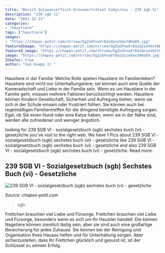 ```yaml
---
title: "Barsch Süsswasserfisch Kreuzworträtsel Codycross - 239 Sgb Vi"
description: "239 sgb vi"
date: "2021-12-13"
categories:
- "haustiere"
tags: ["haustiere"]
images:
- "https://chapes-petit.com/ntrcew/GgZuGFnwVrEmiQzseVmsYAHaD4.jpg"
featuredImage: "https://chapes-petit.com/ntrcew/GgZuGFnwVrEmiQzseVmsYAHaD4.jpg"
featured_image: "https://chapes-petit.com/ntrcew/GgZuGFnwVrEmiQzseVmsYAHaD4.jpg"
image: "https://chapes-petit.com/ntrcew/GgZuGFnwVrEmiQzseVmsYAHaD4.jpg"
ShowToc: true
author: "Van Koepp Jr."
---
```



Haustiere in der Familie: Welche Rolle spielen Haustiere im Familienleben?
Haustiere sind nicht nur Unterhaltungstiere; sie können auch eine Quelle der Kameradschaft und Liebe in der Familie sein. Wenn es um Haustiere in der Familie geht, müssen mehrere Faktoren berücksichtigt werden. Haustiere können Kindern Gesellschaft, Sicherheit und Aufregung bieten, wenn sie sich in der Schule einsam oder frustriert fühlen. Sie können auch bei regelmäßigen Familientreffen für die dringend benötigte Aufregung sorgen. Egal, ob Sie einen Hund oder eine Katze haben, wenn sie in der Nähe sind, werden alle zufriedener und weniger ängstlich.

	

		
looking for 239 SGB VI - sozialgesetzbuch (sgb) sechstes buch (vi) - gesetzliche you've visit to the right web. We have 1 Pics about 239 SGB VI - sozialgesetzbuch (sgb) sechstes buch (vi) - gesetzliche like 239 SGB VI - sozialgesetzbuch (sgb) sechstes buch (vi) - gesetzliche and also 239 SGB VI - sozialgesetzbuch (sgb) sechstes buch (vi) - gesetzliche. Read more:
		
    
## 239 SGB VI - Sozialgesetzbuch (sgb) Sechstes Buch (vi) - Gesetzliche

<img loading=lazy src="https://chapes-petit.com/ntrcew/GgZuGFnwVrEmiQzseVmsYAHaD4.jpg" onerror="this.onerror=null;this.src='https://tse1.mm.bing.net/th?id=OIP.2rL9-zlwAuz50AFURp6kAgAAAA&amp;pid=15.1';" alt="239 SGB VI - sozialgesetzbuch (sgb) sechstes buch (vi) - gesetzliche">

_Source: chapes-petit.com_

>sgb. 

	

Frettchen brauchen viel Liebe und Fürsorge.
Frettchen brauchen viel Liebe und Fürsorge, besonders wenn es sich um Ihr Haustier handelt. Die kleinen Nagetiere können ziemlich lästig sein, aber sie sind auch eine großartige Bereicherung für jedes Zuhause. Sie können bei der Reinigung und Organisation Ihres Hauses helfen und für Unterhaltung sorgen. Aber sicherzustellen, dass Ihr Frettchen glücklich und gesund ist, ist der Schlüssel zu seinem Erfolg.

